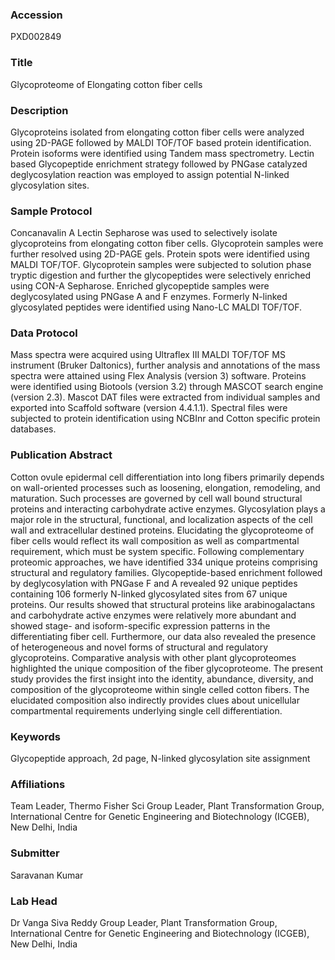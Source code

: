 ### Accession
PXD002849

### Title
Glycoproteome of Elongating cotton fiber cells

### Description
Glycoproteins isolated from elongating cotton fiber cells were analyzed using 2D-PAGE followed by MALDI TOF/TOF based protein identification. Protein isoforms were identified using Tandem mass spectrometry. Lectin based Glycopeptide enrichment strategy followed by PNGase catalyzed deglycosylation reaction was employed to assign potential N-linked glycosylation sites.

### Sample Protocol
Concanavalin A Lectin Sepharose was used to selectively isolate glycoproteins from elongating cotton fiber cells. Glycoprotein samples were further resolved using 2D-PAGE gels. Protein spots were identified using MALDI TOF/TOF. Glycoprotein samples were subjected to solution phase tryptic digestion and further the glycopeptides were selectively enriched using CON-A Sepharose. Enriched glycopeptide samples were deglycosylated using PNGase A and F enzymes. Formerly N-linked glycosylated peptides were identified using Nano-LC MALDI TOF/TOF.

### Data Protocol
Mass spectra were acquired using Ultraflex III MALDI TOF/TOF MS instrument (Bruker Daltonics), further analysis and annotations of the mass spectra were attained using Flex Analysis (version 3) software. Proteins were identified using Biotools (version 3.2) through MASCOT search engine (version 2.3). Mascot DAT files were extracted from individual samples and exported into Scaffold software (version 4.4.1.1). Spectral files were subjected to protein identification using NCBInr and Cotton specific protein databases.

### Publication Abstract
Cotton ovule epidermal cell differentiation into long fibers primarily depends on wall-oriented processes such as loosening, elongation, remodeling, and maturation. Such processes are governed by cell wall bound structural proteins and interacting carbohydrate active enzymes. Glycosylation plays a major role in the structural, functional, and localization aspects of the cell wall and extracellular destined proteins. Elucidating the glycoproteome of fiber cells would reflect its wall composition as well as compartmental requirement, which must be system specific. Following complementary proteomic approaches, we have identified 334 unique proteins comprising structural and regulatory families. Glycopeptide-based enrichment followed by deglycosylation with PNGase F and A revealed 92 unique peptides containing 106 formerly N-linked glycosylated sites from 67 unique proteins. Our results showed that structural proteins like arabinogalactans and carbohydrate active enzymes were relatively more abundant and showed stage- and isoform-specific expression patterns in the differentiating fiber cell. Furthermore, our data also revealed the presence of heterogeneous and novel forms of structural and regulatory glycoproteins. Comparative analysis with other plant glycoproteomes highlighted the unique composition of the fiber glycoproteome. The present study provides the first insight into the identity, abundance, diversity, and composition of the glycoproteome within single celled cotton fibers. The elucidated composition also indirectly provides clues about unicellular compartmental requirements underlying single cell differentiation.

### Keywords
Glycopeptide approach, 2d page, N-linked glycosylation site assignment

### Affiliations
Team Leader, Thermo Fisher Sci 
Group Leader,  Plant Transformation Group,  International Centre for Genetic Engineering and Biotechnology (ICGEB), New Delhi, India

### Submitter
Saravanan Kumar

### Lab Head
Dr Vanga Siva Reddy
Group Leader,  Plant Transformation Group,  International Centre for Genetic Engineering and Biotechnology (ICGEB), New Delhi, India


